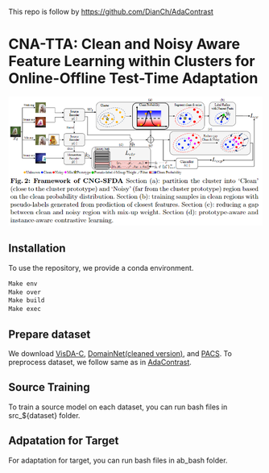 This repo is follow by https://github.com/DianCh/AdaContrast

# CNA-TTA: Clean and Noisy Aware Feature Learning within Clusters for Online-Offline Test-Time Adaptation 

![Main figure](media/main.png)

## Installation
To use the repository, we provide a conda environment.
```bash
Make env
Make over
Make build
Make exec
```

## Prepare dataset
We download [VisDA-C](https://github.com/VisionLearningGroup/taskcv-2017-public/tree/master/classification), [DomainNet(cleaned version)](http://ai.bu.edu/M3SDA/), and [PACS](https://drive.google.com/drive/folders/0B6x7gtvErXgfUU1WcGY5SzdwZVk?resourcekey=0-2fvpQY_QSyJf2uIECzqPuQ).
To preprocess dataset, we follow same as in [AdaContrast](https://github.com/DianCh/AdaContrast).


## Source Training
To train a source model on each dataset, you can run bash files in src_${dataset} folder.



## Adpatation for Target
For adaptation for target, you can run bash files in ab_bash folder.